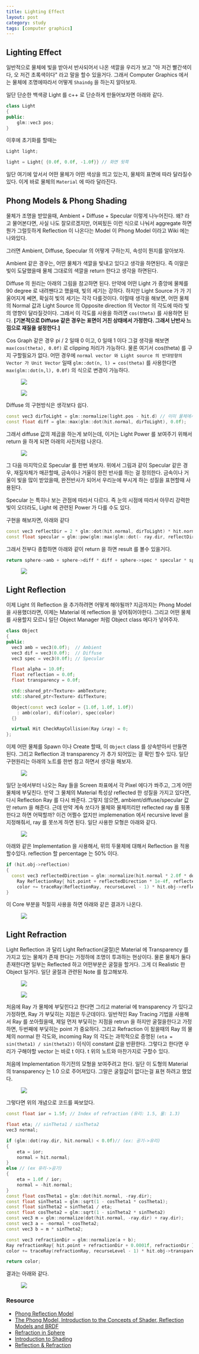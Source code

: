 ```yaml
---
title: Lighting Effect
layout: post
category: study
tags: [computer graphics]
---
```




## Lighting Effect

일반적으로 물체에 빛을 받아서 반사되어서 나온 색깔을 우리가 보고 "아 저건 빨간색이다, 오 저건 초록색이다" 라고 말을 할수 있을거다. 그래서 Computer Graphics 에서는 물체에 조명에따라서 어떻게 `Shaindg` 을 하는지 알아보자.

일단 단순한 백색광 Light 를 c++ 로 단순하게 만들어보자면 아래와 같다.

```c++
class Light
{
public:
    glm::vec3 pos;
}
```

이후에 초기화를 할때는
```c++
Light light;

light = Light{ {0.0f, 0.0f, -1.0f}} // 화면 뒷쪽
```

일단 여기에 앞서서 어떤 물체가 어떤 색상을 띄고 있는지, 물체의 표면에 따라 달라질수 있다. 이게 바로 물체의 `Material` 에 따라 달라진다.

## Phong Models & Phong Shading

물체가 조명을 받았을때, Ambient + Diffuse + Specular 이렇게 나누어진다. 왜? 라고 물어본다면, 사실 나도 잘모르겠지만, 어찌됬든 이런 식으로 나눠서 aggregate 하면 뭔가 그럴듯하게 Reflection 이 나온다는 Model 이 Phong Model 이라고 Wiki 에는 나와있다.

그러면 Ambient, Diffuse, Specular 의 어떻게 구하는지, 속성이 뭔지를 알아보자.

Ambient 같은 경우는, 어떤 물체가 색깔을 빛내고 있다고 생각을 하면된다. 즉 이말은 빛이 도달했을때 물체 그대로의 색깔을 return 한다고 생각을 하면된다.

Diffuse 의 원리는 아래의 그림을 참고하면 된다. 만약에 어떤 Light 가 중앙에 물체를 90 degree 로 내려짼다고 했을때, 빛의 세기는 강하다. 하지만 Light Source 가 가 기울어지게 쎄면, 확실히 빛의 세기는 각각 다를것이다. 이럴때 생각을 해보면, 어떤 물체의 Normal 값과 Light Source 의 Opposite direction 의 Vector 의 각도에 따라 빛의 영향이 달라질것이다. 그래서 이 각도를 사용을 하려면 `cos(theta)` 를 사용하면 된다. **[기본적으로 Diffuse 같은 경우는 표면이 거친 상태에서 가정한다. 그래서 난반사 느낌으로 재질을 설정한다.]**

Cos Graph 같은 경우 pi / 2 일때 0 이고, 0 일때 1 이다 그걸 생각을 해보면 `max(cos(theta), 0.0f)` 로 clipping 처리가 가능하다. 물론 여기서 cos(theta) 를 구지 구할필요가 없다. 어떤 경우에 `normal vector 와 Light source 의 반대방향의 Vector 가 Unit Vector` 일때 `glm::dot(n, l) = cos(theta)` 를 사용한다면 `max(glm::dot(n,l), 0.0f)` 의 식으로 변경이 가능하다.

<figure>
  <img src = "../../../assets/img/photo/4-27-2023/diffuse_angle.png">
</figure>

<figure>
  <img src = "../../../assets/img/photo/4-27-2023/diffuse-vs-specular.png">
</figure>

Diffuse 의 구현방식은 생각보다 쉽다.

```c++
const vec3 dirToLight = glm::normalize(light.pos - hit.d) // 이미 물체에서 Light 를 바라보는 Vector
const float diff = glm::max(glm::dot(hit.normal, dirToLight), 0.0f);
```

그래서 diffuse 값의 제곱을 하는게 보이는데, 이거는 Light Power 를 보여주기 위해서 return 을 하게 되면 아래의 사진처럼 나온다.

<figure>
  <img src = "../../../assets/img/photo/4-27-2023/moon.JPG">
</figure>

그 다음 마지막으로 Specular 를 한번 봐보자. 위에서 그림과 같이 Specular 같은 경우, 재질자체가 매끈할때, 금속이나 거울이 완전 반사를 하는 걸 정의한다. 금속이나 거울이 빛을 많이 받았을때, 완전반사가 되어서 우리눈에 부시게 하는 성질을 표현할때 사용된다.

Specular 는 특히나 보는 관점에 따라서 다르다. 즉 눈의 시점에 따라서 아무리 강력한 빛이 오더라도, Light 에 관련된 Power 가 다를 수도 있다.

구현을 해보자면, 아래와 같다

```c++
const vec3 reflectDir = 2 * glm::dot(hit.normal, dirToLight) * hit.normal - dirToLight;
const float specular = glm::pow(glm::max(glm::dot(- ray.dir, reflectDir), 0.0f), sphere->alpha);
```

그래서 전부다 종합하면 아래와 같이 return 을 하면 result 를 볼수 있을거다.

```c++
return sphere->amb + sphere->diff * diff + sphere->spec * specular * sphere->ks;
```

<figure>
  <img src = "../../../assets/img/photo/4-27-2023/result.JPG">
</figure>

## Light Reflection

이제 Light 의 Reflection 을 추가하려면 어떻게 해야될까? 지금까지는 Phong Model 을 사용했더라면, 이제는 Material 에 reflection 을 넣어줘어야한다. 그리고 어떤 물체를 사용할지 모르니 일단 Object Manager 처럼 Object class 에다가 넣어주자.

```c++
class Object
{
public:
  vec3 amb = vec3(0.0f);  // Ambient
  vec3 dif = vec3(0.0f);  // Diffuse
  vec3 spec = vec3(0.0f); // Specular

  float alpha = 10.0f;
  float reflection = 0.0f;
  float transparency = 0.0f;

  std::shared_ptr<Texture> ambTexture;
  std::shared_ptr<Texture> difTexture;

  Object(const vec3 &color = {1.0f, 1.0f, 1.0f})
    : amb(color), dif(color), spec(color)
  {}

  virtual Hit CheckRayCollision(Ray &ray) = 0; 
};
```

이제 어떤 물체를 Spawn 이나 Create 할때, 이 `Object` class 를 상속받아서 만들면 된다. 그리고 Reflection 과 transparency 가 추가 되어있는 걸 확인 할수 있다.
일단 구현원리는 아래의 노트를 한번 참고 하면서 생각을 해보자.

<figure>
  <img src = "../../../assets/img/photo/4-27-2023/note_3.PNG">
</figure>

일단 눈에서부터 나오는 Ray 들을 Screen 좌표에서 각 Pixel 에다가 쏴주고, 그게 어떤 물체에 부딫친다. 만약 그 물체의 Material 특성상 reflected 한 성질을 가지고 있다면, 다시 Reflection Ray 를 다시 쏴준다. 그렇지 않으면, ambient/diffuse/specular 값만 return 을 해준다. 근데 만약 계속 쏘다가 물체와 물체끼리만 reflected ray 를 핑퐁한다고 하면 어떡할까? 이건 어쩔수 없지만 implemenation 에서 recursive level 을 지정해줘서, ray 를 못쓰게 하면 된다. 일단 사용한 모형은 아래와 같다.

<figure>
  <img src = "../../../assets/img/photo/4-27-2023/reflection.PNG">
</figure>

아래와 같은 Implementation 을 사용해서, 위의 두물체에 대해서 Reflection 을 적용할수있다. reflection 할 percentage 는 50% 이다.

```c++
if (hit.obj->reflection)
{
  const vec3 reflectedDirection = glm::normalize(hit.normal * 2.0f * dot(-ray.dir, hit.normal) + ray.dir);
	Ray ReflectionRay{ hit.point + reflectedDirection * 1e-4f, reflectedDirection };
	color += traceRay(ReflectionRay, recurseLevel - 1) * hit.obj->reflection;
}
```

이 Core 부분을 적절히 사용을 하면 아래와 같은 결과가 나온다.

<figure>
  <img src = "../../../assets/img/photo/4-27-2023/reflection_result.PNG">
</figure>

## Light Refraction

Light Reflection 과 달리 Light Refraction(굴절)은 Material 에 Transparency 를 가지고 있는 물체가 존재 한다는 가정하에 조명이 투과하는 현상이다. 물론 물체가 둘다 존재한다면 일부는 Reflected 하고 어떤부분은 굴절을 할거다. 그게 더 Realistic 한 Object 일거다. 일단 굴절과 관련된 Note 를 참고해보자.

<figure>
  <img src = "../../../assets/img/photo/4-27-2023/note_4.JPG">
</figure>

<figure>
  <img src = "../../../assets/img/photo/4-27-2023/note_5.JPG">
</figure>

처음에 Ray 가 물체에 부딫힌다고 한다면 그리고 material 에 transparency 가 있다고 가정하면, Ray 가 부딫히는 지점은 두군데이다. 일반적인 Ray Tracing 기법을 사용해서 Ray 를 쏘아줬을때, 제일 먼저 부딫히는 지점을 retrun 을 하지만 굴절을한다고 가정하면, 두번째에 부딫히는 point 가 중요하다. 그리고 Refraction 이 됬을때의 Ray 의 물체의 normal 한 각도와, incoming Ray 의 각도는 과학적으로 증명된 `(eta = sin(theta1) / sin(theta2))` 이식이 constant 값을 반환한다. 그렇다고 한다면 우리가 구해야할 vector 는 바로 t 이다. t 위의 노트와 마찬가지로 구할수 있다.

처음에 Implementation 하기전의 모형을 보여주려고 한다. 일단 이 도형의 Material 의 transparency 는 1.0 으로 주어져있다. 그말은 굴절값이 없다는걸 표현 하려고 했었다.

<figure>
  <img src = "../../../assets/img/photo/4-27-2023/refraction.JPG">
</figure>

그렇다면 위의 개념으로 코드를 짜보았다.

```c++
const float ior = 1.5f; // Index of refraction (유리: 1.5, 물: 1.3)

float eta; // sinTheta1 / sinTheta2
vec3 normal;

if (glm::dot(ray.dir, hit.normal) < 0.0f)// (ex: 공기->유리)
{
	eta = ior;
	normal = hit.normal;
}
else // (ex 유리->공기)
{
	eta = 1.0f / ior;
	normal = -hit.normal;
}
const float cosTheta1 = glm::dot(hit.normal, -ray.dir);
const float sinTheta1 = glm::sqrt(1 - cosTheta1 * cosTheta1);
const float sinTheta2 = sinTheta1 / eta;
const float cosTheta2 = glm::sqrt(1 - sinTheta2 * sinTheta2)
const vec3 m = glm::normalize(dot(hit.normal, -ray.dir) + ray.dir);
const vec3 a = -normal * cosTheta2;
const vec3 b = m * sinTheta2;

const vec3 refractionDir = glm::normalize(a + b);
Ray refractionRay{ hit.point + refractionDir + 0.0001f, refractionDir };
color += traceRay(refractionRay, recurseLevel - 1) * hit.obj->transparency;

return color;
```

결과는 아래와 같다.

<figure>
  <img src = "../../../assets/img/photo/4-27-2023/refraction_result.JPG">
</figure>

### Resource
- [Phong Reflection Model](https://en.wikipedia.org/wiki/Phong_reflection_model)
- [The Phong Model, Introduction to the Concepts of Shader, Reflection Models and BRDF](https://www.scratchapixel.com/lessons/3d-basic-rendering/phong-shader-BRDF/phong-illumination-models-brdf.html)
- [Refraction in Sphere](https://samdriver.xyz/article/refraction-sphere)
- [Introduction to Shading](https://www.scratchapixel.com/lessons/3d-basic-rendering/introduction-to-shading/reflection-refraction-fresnel.html)
- [Reflection & Refraction](https://web.cse.ohio-state.edu/~shen.94/681/Site/Slides_files/reflection_refraction.pdf)